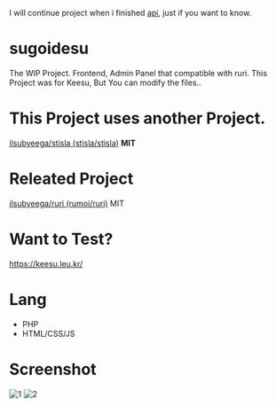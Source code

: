 I will continue project when i finished [api](https://github.com/ilsubyeega/isabel), just if you want to know.

# sugoidesu
The WIP Project. Frontend, Admin Panel that compatible with ruri.
This Project was for Keesu, But You can modify the files..

# This Project uses another Project.
[ilsubyeega/stisla (stisla/stisla)](https://github.com/ilsubyeega/stisla) **MIT**


# Releated Project
[ilsubyeega/ruri (rumoi/ruri)](https://github.com/ilsubyeega/ruri) MIT

# Want to Test?
https://keesu.leu.kr/


# Lang
- PHP
- HTML/CSS/JS

# Screenshot
![1](https://i.imgur.com/tfLHWZc.png)
![2](https://i.imgur.com/XqVm8Y0.png)



